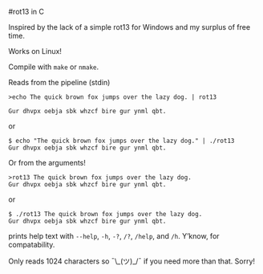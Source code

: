 #rot13 in C

Inspired by the lack of a simple rot13 for Windows and my surplus of free time.

Works on Linux!

Compile with `make` or `nmake`.

Reads from the pipeline (stdin)

```
>echo The quick brown fox jumps over the lazy dog. | rot13

Gur dhvpx oebja sbk whzcf bire gur ynml qbt.
```

or

```
$ echo "The quick brown fox jumps over the lazy dog." | ./rot13
Gur dhvpx oebja sbk whzcf bire gur ynml qbt.
```

Or from the arguments!

```
>rot13 The quick brown fox jumps over the lazy dog.
Gur dhvpx oebja sbk whzcf bire gur ynml qbt.
```

or

```
$ ./rot13 The quick brown fox jumps over the lazy dog.
Gur dhvpx oebja sbk whzcf bire gur ynml qbt.
```

prints help text with `--help`, `-h`, `-?`, `/?`, `/help`, and `/h`. Y’know, for compatability.

Only reads 1024 characters so ¯\\\_(ツ)\_/¯ if you need more than that. Sorry!
